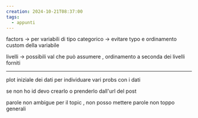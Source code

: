 ```yaml
---
creation: 2024-10-21T08:37:00
tags:
  - appunti
---
```

factors -> per variabili di tipo categorico -> evitare typo e ordinamento custom della variabile

livelli -> possibili val che può assumere , ordinamento a seconda dei livelli forniti

---

plot iniziale dei dati per individuare vari probs con i dati 

se non ho id devo crearlo o prenderlo dall'url del post

parole non ambigue per il topic , non posso mettere parole non toppo generali